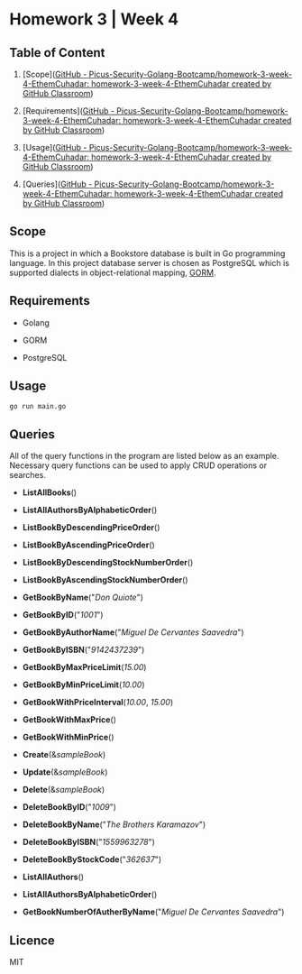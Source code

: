 # Homework 3 | Week 4

## Table of Content

1. [Scope]([GitHub - Picus-Security-Golang-Bootcamp/homework-3-week-4-EthemCuhadar: homework-3-week-4-EthemCuhadar created by GitHub Classroom](https://github.com/Picus-Security-Golang-Bootcamp/homework-3-week-4-EthemCuhadar#scope))

2. [Requirements]([GitHub - Picus-Security-Golang-Bootcamp/homework-3-week-4-EthemCuhadar: homework-3-week-4-EthemCuhadar created by GitHub Classroom](https://github.com/Picus-Security-Golang-Bootcamp/homework-3-week-4-EthemCuhadar#requirements))

3. [Usage]([GitHub - Picus-Security-Golang-Bootcamp/homework-3-week-4-EthemCuhadar: homework-3-week-4-EthemCuhadar created by GitHub Classroom](https://github.com/Picus-Security-Golang-Bootcamp/homework-3-week-4-EthemCuhadar#usage))

4. [Queries]([GitHub - Picus-Security-Golang-Bootcamp/homework-3-week-4-EthemCuhadar: homework-3-week-4-EthemCuhadar created by GitHub Classroom](https://github.com/Picus-Security-Golang-Bootcamp/homework-3-week-4-EthemCuhadar#queries))

## Scope

This is a project in which a Bookstore database is built in Go programming language. In this project database server is chosen as PostgreSQL which is supported dialects in object-relational mapping, [GORM](gorm.io). 

## Requirements

* Golang

* GORM

* PostgreSQL

## Usage

```[terminal]
go run main.go
```

## 

## Queries

All of the query functions in the program are listed below as an example. Necessary query functions can be used to apply CRUD operations or searches.

* **ListAllBooks**()

* **ListAllAuthorsByAlphabeticOrder**()

* **ListBookByDescendingPriceOrder**()

* **ListBookByAscendingPriceOrder**()

* **ListBookByDescendingStockNumberOrder**()

* **ListBookByAscendingStockNumberOrder**()

* **GetBookByName**("*Don Quiote*")

* **GetBookByID**("*1001*")

* **GetBookByAuthorName**("*Miguel De Cervantes Saavedra*")

* **GetBookByISBN**("*9142437239*")

* **GetBookByMaxPriceLimit**(*15.00*)

* **GetBookByMinPriceLimit**(*10.00*)

* **GetBookWithPriceInterval**(*10.00*, *15.00*)

* **GetBookWithMaxPrice**()

* **GetBookWithMinPrice**()

* **Create**(&*sampleBook*)

* **Update**(&*sampleBook*)

* **Delete**(&*sampleBook*)

* **DeleteBookByID**("*1009*")

* **DeleteBookByName**("*The Brothers Karamazov*")

* **DeleteBookByISBN**("*1559963278*")

* **DeleteBookByStockCode**("*362637*")

* **ListAllAuthors**()

* **ListAllAuthorsByAlphabeticOrder**()

* **GetBookNumberOfAutherByName**("*Miguel De Cervantes Saavedra*")

## 

## Licence

MIT
